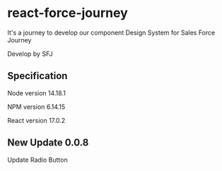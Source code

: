 # react-force-journey
It's a journey to develop our component Design System for Sales Force Journey

Develop by SFJ

## Specification
Node version 14.18.1

NPM version 6.14.15

React version 17.0.2

## New Update 0.0.8
Update Radio Button